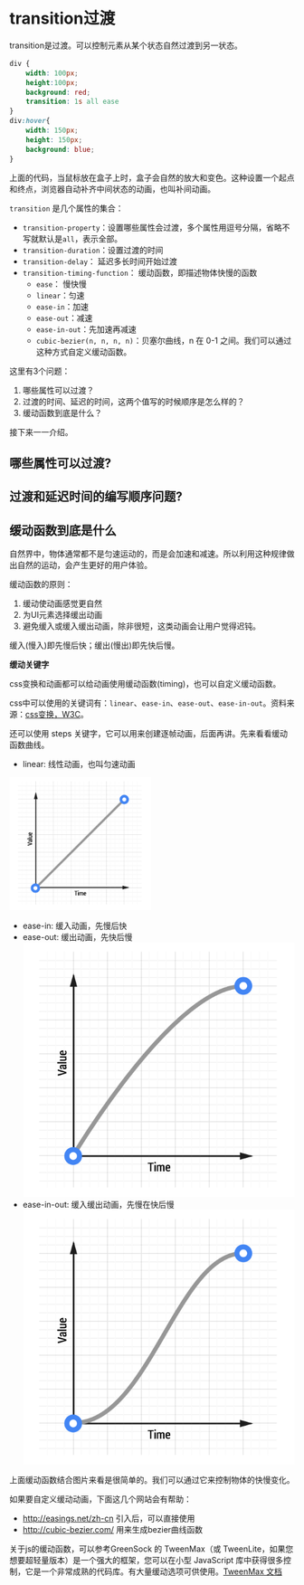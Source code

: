# transition过渡

transition是过渡。可以控制元素从某个状态自然过渡到另一状态。

```css
div {
    width: 100px;
    height:100px;
    background: red;
    transition: 1s all ease
}
div:hover{
    width: 150px;
    height: 150px;
    background: blue;
}
```

上面的代码，当鼠标放在盒子上时，盒子会自然的放大和变色。这种设置一个起点和终点，浏览器自动补齐中间状态的动画，也叫补间动画。

`transition` 是几个属性的集合：

- `transition-property`：设置哪些属性会过渡，多个属性用逗号分隔，省略不写就默认是`all`，表示全部。
- `transition-duration`：设置过渡的时间
- `transition-delay`： 延迟多长时间开始过渡
- `transition-timing-function`： 缓动函数，即描述物体快慢的函数
    - `ease`： 慢快慢
    - `linear`：匀速
    - `ease-in`：加速
    - `ease-out`：减速
    - `ease-in-out`：先加速再减速
    - `cubic-bezier(n, n, n, n)`：贝塞尔曲线，n 在 0-1 之间。我们可以通过这种方式自定义缓动函数。

这里有3个问题：

1. 哪些属性可以过渡？
2. 过渡的时间、延迟的时间，这两个值写的时候顺序是怎么样的？
3. 缓动函数到底是什么？

接下来一一介绍。

## 哪些属性可以过渡?

## 过渡和延迟时间的编写顺序问题?

## 缓动函数到底是什么

自然界中，物体通常都不是匀速运动的，而是会加速和减速。所以利用这种规律做出自然的运动，会产生更好的用户体验。

缓动函数的原则：

1. 缓动使动画感觉更自然
2. 为UI元素选择缓出动画
3. 避免缓入或缓入缓出动画，除非很短，这类动画会让用户觉得迟钝。

缓入(慢入)即先慢后快；缓出(慢出)即先快后慢。

**缓动关键字**

css变换和动画都可以给动画使用缓动函数(timing)，也可以自定义缓动函数。

css中可以使用的关键词有：`linear`、`ease-in`、`ease-out`、`ease-in-out`。资料来源：[css变换，W3C](https://www.w3.org/TR/css-transitions-1/#transition-timing-function-property)。

还可以使用 steps 关键字，它可以用来创建逐帧动画，后面再讲。先来看看缓动函数曲线。

- linear: 线性动画，也叫匀速动画

<img src="./imgs/linear.png" style="width:250px;"/>

- ease-in: 缓入动画，先慢后快
- ease-out: 缓出动画，先快后慢
![](./imgs/ease-out.png)
- ease-in-out: 缓入缓出动画，先慢在快后慢
![](./imgs/ease-in-out.png)

上面缓动函数结合图片来看是很简单的。我们可以通过它来控制物体的快慢变化。

如果要自定义缓动动画，下面这几个网站会有帮助：

- http://easings.net/zh-cn  引入后，可以直接使用
- http://cubic-bezier.com/  用来生成bezier曲线函数

关于js的缓动函数，可以参考GreenSock 的 TweenMax（或 TweenLite，如果您想要超轻量版本）是一个强大的框架，您可以在小型 JavaScript 库中获得很多控制，它是一个非常成熟的代码库。有大量缓动选项可供使用。[TweenMax 文档](https://greensock.com/docs/#/HTML5/GSAP/TweenMax/)
